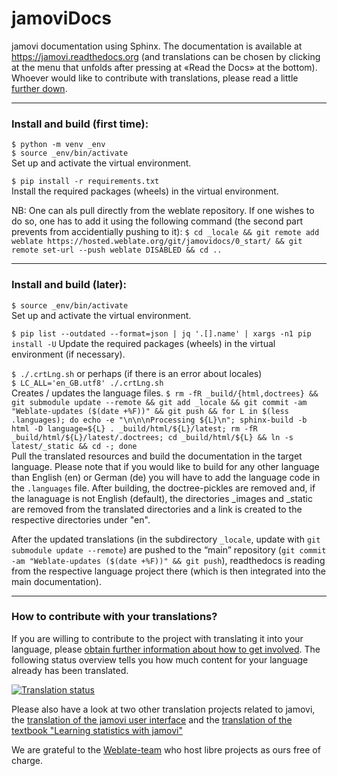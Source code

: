 # jamoviDocs

jamovi documentation using Sphinx. The documentation is available at https://jamovi.readthedocs.org (and translations can be chosen by clicking at the menu that unfolds after pressing at «Read the Docs» at the bottom). Whoever would like to contribute with translations, please read a little [further down](#translate).

-----------

### Install and build (first time):

   `$ python -m venv _env`<br>
   `$ source _env/bin/activate`<br>
   Set up and activate the virtual environment.<br>

   `$ pip install -r requirements.txt`<br>
   Install the required packages (wheels) in the virtual environment.<br>

   NB: One can als pull directly from the weblate repository. If one wishes to do so, one has to add it using the following command (the second part prevents from accidentially pushing to it):
   `$ cd _locale && git remote add weblate https://hosted.weblate.org/git/jamovidocs/0_start/ && git remote set-url --push weblate DISABLED && cd ..`

-----------

### Install and build (later):

   `$ source _env/bin/activate`<br>
   Set up and activate the virtual environment.<br>
   
   `$ pip list --outdated --format=json | jq '.[].name' | xargs -n1 pip install -U`
   Update the required packages (wheels) in the virtual environment (if necessary).<br>

   `$ ./.crtLng.sh` or perhaps (if there is an error about locales)<br>
   `$ LC_ALL='en_GB.utf8' ./.crtLng.sh`<br>
   Creates / updates the language files.
   `$ rm -fR _build/{html,doctrees} && git submodule update --remote && git add _locale && git commit -am "Weblate-updates ($(date +%F))" && git push && for L in $(less .languages); do echo -e "\n\n\nProcessing ${L}\n"; sphinx-build -b html -D language=${L} . _build/html/${L}/latest; rm -fR _build/html/${L}/latest/.doctrees; cd _build/html/${L} && ln -s latest/_static && cd -; done`<br>
   Pull the translated resources and build the documentation in the target language. Please note that if you would like to build for any other language than English (en) or German (de) you will have to add the language code in the `.languages` file. After building, the doctree-pickles are removed and, if the lanaguage is not English (default), the directories _images and _static are removed from the translated directories and a link is created to the respective directories under "en".<br>

   After the updated translations (in the subdirectory `_locale`, update with `git submodule update --remote`) are pushed to the “main” repository (`git commit -am "Weblate-updates ($(date +%F))" && git push`), readthedocs is reading from the respective language project there (which is then integrated into the main documentation).<br>

-----------

### How to contribute with your translations?<a name="translate"></a>

If you are willing to contribute to the project with translating it into your language, please [obtain further information about how to get involved](https://hosted.weblate.org/engage/jamovidocs/). The following status overview tells you how much content for your language already has been translated.

<a href="https://hosted.weblate.org/engage/jamovidocs/">
<img src="https://hosted.weblate.org/widgets/jamovidocs/-/multi-auto.svg" alt="Translation status" />
</a>

Please also have a look at two other translation projects related to jamovi, the [translation of the jamovi user interface](https://hosted.weblate.org/engage/jamovi/) and the [translation of the textbook "Learning statistics with jamovi"](https://hosted.weblate.org/engage/lsjdocs/)

We are grateful to the [Weblate-team](https://weblate.org/) who host libre projects as ours free of charge.
